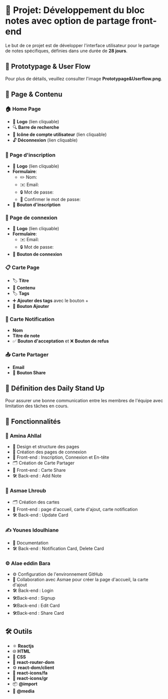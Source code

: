 # 📝 Projet: Développement du bloc notes avec option de partage front-end

Le but de ce projet est de développer l'interface utilisateur pour le partage de notes spécifiques, définies dans une durée de **28 jours**.

## 📐 Prototypage & User Flow

Pour plus de détails, veuillez consulter l'image **Prototypage&Userflow.png**.

## 📄 Page & Contenu

### 🏠 Home Page
- 🔗 **Logo** (lien cliquable)
- 🔍 **Barre de recherche**
- 👤 **Icône de compte utilisateur** (lien cliquable)
- 🔓 **Déconnexion** (lien cliquable)

### 📝 Page d'inscription
- 🔗 **Logo** (lien cliquable)
- **Formulaire**:  
  - ✏️ Nom:
  - ✉️ Email:
  - 🔒 Mot de passe:
  - 🔄 Confirmer le mot de passe:
- 🔘 **Bouton d'inscription**

### 🔑 Page de connexion
- 🔗 **Logo** (lien cliquable)
- **Formulaire**:  
  - ✉️ Email:
  - 🔒 Mot de passe:
- 🔘 **Bouton de connexion**

### 📋 Carte Page
- 🏷️ **Titre**
- 📄 **Contenu**
- 🏷️ **Tags**
- ➕ **Ajouter des tags** avec le bouton +
- 🔘 **Bouton Ajouter**

### 📢 Carte Notification
- **Nom**
- **Titre de note**
- ✅ **Bouton d'acceptation** et ❌ **Bouton de refus**

### 📤 Carte Partager
- **Email**
- 📧 **Bouton Share**

## 🔄 Définition des Daily Stand Up

Pour assurer une bonne communication entre les membres de l'équipe avec limitation des tâches en cours.

## 🔧 Fonctionnalités

### 🎨 **Amina Ahllal**
- 🎨 Design et structure des pages
- 📝 Création des pages de connexion
- 🎨 Front-end : Inscription, Connexion et En-tête
- 🗂️ Création de Carte Partager
- 🎨 Front-end : Carte Share
- 🛠️ Back-end : Add Note

### 🎨 **Asmae Lhroub**
- 🗂️ Création des cartes
- 🎨 Front-end : page d'accueil, carte d'ajout, carte notification
- 🛠️ Back-end : Update Card

### ✍️ **Younes Idoulhiane**
- 📄 Documentation
- 🛠️ Back-end : Notification Card, Delete Card

### ⚙️ **Alae eddin Bara**
- ⚙️ Configuration de l'environnement GitHub
- 🤝 Collaboration avec Asmae pour créer la page d'accueil, la carte d'ajout
- 🛠️ Back-end : Login
- 🛠️Back-end : Signup
- 🛠️Back-end : Edit Card
- 🛠️Back-end : Share Card

## 🛠️ Outils

- ⚛️ **Reactjs**
- 🌐 **HTML**
- 🎨 **CSS**
- 🚀 **react-router-dom**
- ⚙️ **react-dom/client**
- 🎨 **react-icons/fa**
- 🎨 **react-icons/gr**
- 📦 **@import**
- 📱 **@media**
